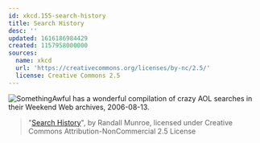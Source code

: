 ```yaml
---
id: xkcd.155-search-history
title: Search History
desc: ''
updated: 1616186984429
created: 1157958000000
sources:
  name: xkcd
  url: 'https://creativecommons.org/licenses/by-nc/2.5/'
  license: Creative Commons 2.5
---
```

![SomethingAwful has a wonderful compilation of crazy AOL searches in their Weekend Web archives, 2006-08-13.](https://imgs.xkcd.com/comics/search_history.png)
> "[Search History](https://xkcd.com/155/)", by Randall Munroe, licensed under Creative Commons Attribution-NonCommercial 2.5 License
